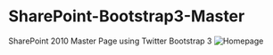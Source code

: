 SharePoint-Bootstrap3-Master
============================

SharePoint 2010 Master Page using Twitter Bootstrap 3
![Homepage](https://raw.github.com/jwykeham/SharePoint-Bootstrap3-Master/master/Screenshots/Bootstrap%20Home%20Page.png)
